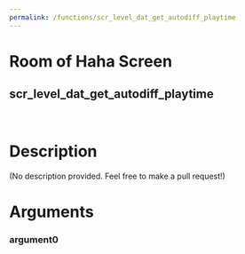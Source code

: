 ```yaml
---
permalink: /functions/scr_level_dat_get_autodiff_playtime
---
```

# Room of Haha Screen  
## scr_level_dat_get_autodiff_playtime  
&nbsp;  
# Description  
(No description provided. Feel free to make a pull request!) 
&nbsp;  
# Arguments
### argument0

&nbsp;  


